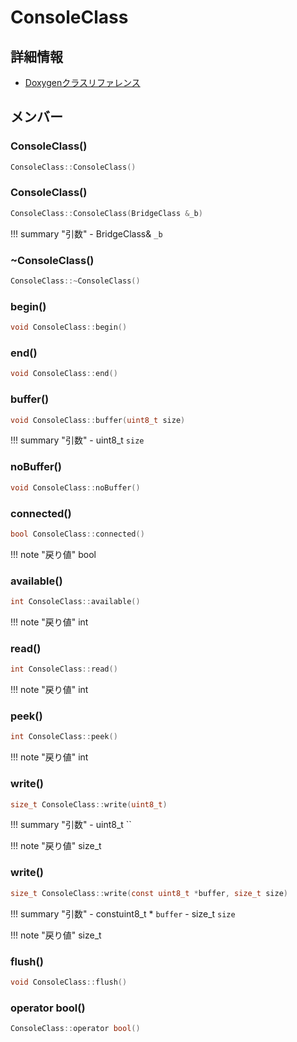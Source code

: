# ConsoleClass



## 詳細情報

- [Doxygenクラスリファレンス](https://lang-ship.com/reference/Arduino/latest/class_console_class.html)

## メンバー

### ConsoleClass()



```c
ConsoleClass::ConsoleClass()
```



### ConsoleClass()



```c
ConsoleClass::ConsoleClass(BridgeClass &_b)
```

!!! summary "引数"
	- BridgeClass& `_b` 



### ~ConsoleClass()



```c
ConsoleClass::~ConsoleClass()
```



### begin()



```c
void ConsoleClass::begin()
```



### end()



```c
void ConsoleClass::end()
```



### buffer()



```c
void ConsoleClass::buffer(uint8_t size)
```

!!! summary "引数"
	- uint8_t `size` 



### noBuffer()



```c
void ConsoleClass::noBuffer()
```



### connected()



```c
bool ConsoleClass::connected()
```

!!! note "戻り値"
	bool



### available()



```c
int ConsoleClass::available()
```

!!! note "戻り値"
	int



### read()



```c
int ConsoleClass::read()
```

!!! note "戻り値"
	int



### peek()



```c
int ConsoleClass::peek()
```

!!! note "戻り値"
	int



### write()



```c
size_t ConsoleClass::write(uint8_t)
```

!!! summary "引数"
	- uint8_t `` 

!!! note "戻り値"
	size_t



### write()



```c
size_t ConsoleClass::write(const uint8_t *buffer, size_t size)
```

!!! summary "引数"
	- constuint8_t * `buffer` 
	- size_t `size` 

!!! note "戻り値"
	size_t



### flush()



```c
void ConsoleClass::flush()
```



### operator bool()



```c
ConsoleClass::operator bool()
```



